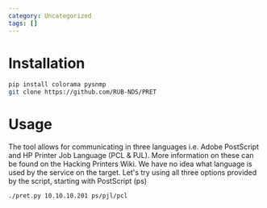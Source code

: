 ```yaml
---
category: Uncategorized
tags: []
---
```

# Installation
```bash
pip install colorama pysnmp  
git clone https://github.com/RUB-NDS/PRET
```

# Usage
The tool allows for communicating in three languages i.e. Adobe PostScript and HP Printer Job Language (PCL & PJL). More information on these can be found on the Hacking Printers Wiki. We have no idea what language is used by the service on the target. Let's try using all three options provided by the script, starting with PostScript (ps)

```bash
./pret.py 10.10.10.201 ps/pjl/pcl
```